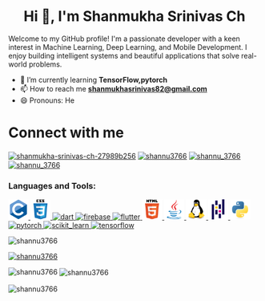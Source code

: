 <h1 align="center">Hi 👋, I'm Shanmukha Srinivas Ch</h1>
Welcome to my GitHub profile! I'm a passionate developer with a keen interest in Machine Learning, Deep Learning, and Mobile Development. I enjoy building intelligent systems and beautiful applications that solve real-world problems.

- 🌱 I’m currently learning **TensorFlow,pytorch**
- 📫 How to reach me **shanmukhasrinivas82@gmail.com**
- 😄 Pronouns: He <br>

# Connect with me
<p align="left">
<a href="https://linkedin.com/in/shanmukha-srinivas-ch-27989b256" target="blank"><img align="center" src="https://raw.githubusercontent.com/rahuldkjain/github-profile-readme-generator/master/src/images/icons/Social/linked-in-alt.svg" alt="shanmukha-srinivas-ch-27989b256" height="30" width="40" /></a>
<a href="https://kaggle.com/shannu3766" target="blank"><img align="center" src="https://raw.githubusercontent.com/rahuldkjain/github-profile-readme-generator/master/src/images/icons/Social/kaggle.svg" alt="shannu3766" height="30" width="40" /></a>
<a href="https://www.codechef.com/users/shannu_3766" target="blank"><img align="center" src="https://cdn.jsdelivr.net/npm/simple-icons@3.1.0/icons/codechef.svg" alt="shannu_3766" height="30" width="40" /></a>
<a href="https://www.leetcode.com/shannu_3766" target="blank"><img align="center" src="https://raw.githubusercontent.com/rahuldkjain/github-profile-readme-generator/master/src/images/icons/Social/leet-code.svg" alt="shannu_3766" height="30" width="40" /></a>
</p>

<h3 align="left">Languages and Tools:</h3>
<p align="left"> <a href="https://www.cprogramming.com/" target="_blank" rel="noreferrer"> <img src="https://raw.githubusercontent.com/devicons/devicon/master/icons/c/c-original.svg" alt="c" width="40" height="40"/> </a> <a href="https://www.w3schools.com/css/" target="_blank" rel="noreferrer"> <img src="https://raw.githubusercontent.com/devicons/devicon/master/icons/css3/css3-original-wordmark.svg" alt="css3" width="40" height="40"/> </a> <a href="https://dart.dev" target="_blank" rel="noreferrer"> <img src="https://www.vectorlogo.zone/logos/dartlang/dartlang-icon.svg" alt="dart" width="40" height="40"/> </a> <a href="https://firebase.google.com/" target="_blank" rel="noreferrer"> <img src="https://www.vectorlogo.zone/logos/firebase/firebase-icon.svg" alt="firebase" width="40" height="40"/> </a> <a href="https://flutter.dev" target="_blank" rel="noreferrer"> <img src="https://www.vectorlogo.zone/logos/flutterio/flutterio-icon.svg" alt="flutter" width="40" height="40"/> </a> <a href="https://www.w3.org/html/" target="_blank" rel="noreferrer"> <img src="https://raw.githubusercontent.com/devicons/devicon/master/icons/html5/html5-original-wordmark.svg" alt="html5" width="40" height="40"/> </a> <a href="https://www.java.com" target="_blank" rel="noreferrer"> <img src="https://raw.githubusercontent.com/devicons/devicon/master/icons/java/java-original.svg" alt="java" width="40" height="40"/> </a> <a href="https://www.linux.org/" target="_blank" rel="noreferrer"> <img src="https://raw.githubusercontent.com/devicons/devicon/master/icons/linux/linux-original.svg" alt="linux" width="40" height="40"/> </a> <a href="https://pandas.pydata.org/" target="_blank" rel="noreferrer"> <img src="https://raw.githubusercontent.com/devicons/devicon/2ae2a900d2f041da66e950e4d48052658d850630/icons/pandas/pandas-original.svg" alt="pandas" width="40" height="40"/> </a> <a href="https://www.python.org" target="_blank" rel="noreferrer"> <img src="https://raw.githubusercontent.com/devicons/devicon/master/icons/python/python-original.svg" alt="python" width="40" height="40"/> </a> <a href="https://pytorch.org/" target="_blank" rel="noreferrer"> <img src="https://www.vectorlogo.zone/logos/pytorch/pytorch-icon.svg" alt="pytorch" width="40" height="40"/> </a> <a href="https://scikit-learn.org/" target="_blank" rel="noreferrer"> <img src="https://upload.wikimedia.org/wikipedia/commons/0/05/Scikit_learn_logo_small.svg" alt="scikit_learn" width="40" height="40"/> </a> <a href="https://www.tensorflow.org" target="_blank" rel="noreferrer"> <img src="https://www.vectorlogo.zone/logos/tensorflow/tensorflow-icon.svg" alt="tensorflow" width="40" height="40"/> </a> </p>



<p align="left"> <img src="https://komarev.com/ghpvc/?username=shannu3766&label=Profile%20views&color=0e75b6&style=flat" alt="shannu3766" /> </p>

<p align="left"> <a href="https://github.com/ryo-ma/github-profile-trophy"><img src="https://github-profile-trophy.vercel.app/?username=shannu3766" alt="shannu3766" /></a> </p>

<p><img align="left" src="https://github-readme-stats.vercel.app/api/top-langs?username=shannu3766&show_icons=true&locale=en&layout=compact" alt="shannu3766" /></p>

<p>&nbsp;<img align="center" src="https://github-readme-stats.vercel.app/api?username=shannu3766&show_icons=true&locale=en" alt="shannu3766" /></p>

<p><img align="center" src="https://github-readme-streak-stats.herokuapp.com/?user=shannu3766&" alt="shannu3766" /></p>
